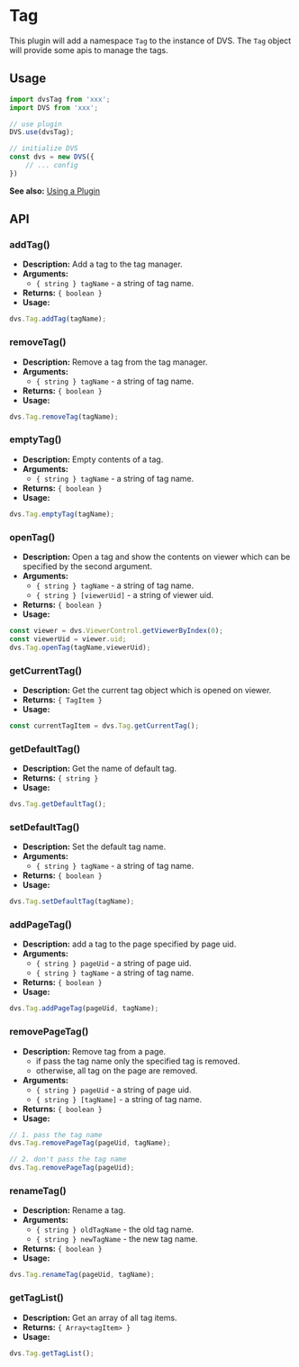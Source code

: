 # Tag
This plugin will add a namespace `Tag` to the instance of DVS. The `Tag` object will provide some apis to manage the tags.
## Usage
```js
import dvsTag from 'xxx';
import DVS from 'xxx';

// use plugin
DVS.use(dvsTag);

// initialize DVS
const dvs = new DVS({
    // ... config
})
```
**See also:** [Using a Plugin](./README.md#using-a-plugin)

## API
### addTag()
- **Description:** Add a tag to the tag manager.
- **Arguments:** 
  - `{ string } tagName` - a string of tag name.
- **Returns:** `{ boolean }`
- **Usage:**
```js
dvs.Tag.addTag(tagName);
```
### removeTag()
- **Description:** Remove a tag from the tag manager.
- **Arguments:** 
  - `{ string } tagName` - a string of tag name.
- **Returns:** `{ boolean }`
- **Usage:**
```js
dvs.Tag.removeTag(tagName);
```
### emptyTag()
- **Description:** Empty contents of a tag.
- **Arguments:** 
  - `{ string } tagName` - a string of tag name.
- **Returns:** `{ boolean }`
- **Usage:**
```js
dvs.Tag.emptyTag(tagName);
```
### openTag()
- **Description:** Open a tag and show the contents on viewer which can be specified by the second argument.
- **Arguments:** 
  - `{ string } tagName` - a string of tag name.
  - `{ string } [viewerUid]` - a string of viewer uid.
- **Returns:** `{ boolean }`
- **Usage:**
```js
const viewer = dvs.ViewerControl.getViewerByIndex(0);
const viewerUid = viewer.uid;
dvs.Tag.openTag(tagName,viewerUid);
```

### getCurrentTag()
- **Description:** Get the current tag object which is opened on viewer.
- **Returns:** `{ TagItem }`
- **Usage:**
```js
const currentTagItem = dvs.Tag.getCurrentTag();
```

### getDefaultTag()
- **Description:** Get the name of default tag.
- **Returns:** `{ string }`
- **Usage:**
```js
dvs.Tag.getDefaultTag();
```

### setDefaultTag()
- **Description:** Set the default tag name.
- **Arguments:** 
  - `{ string } tagName` - a string of tag name.
- **Returns:** `{ boolean }`
- **Usage:**
```js
dvs.Tag.setDefaultTag(tagName);
```

### addPageTag()
- **Description:** add a tag to the page specified by page uid.
- **Arguments:** 
  - `{ string } pageUid` - a string of page uid.
  - `{ string } tagName` - a string of tag name.
- **Returns:** `{ boolean }`
- **Usage:**
```js
dvs.Tag.addPageTag(pageUid, tagName);
```

### removePageTag()
- **Description:** Remove tag from a page.
  - if pass the tag name only the specified tag is removed.
  - otherwise, all tag on the page are removed.
- **Arguments:** 
  - `{ string } pageUid` - a string of page uid.
  - `{ string } [tagName]` - a string of tag name.
- **Returns:** `{ boolean }`
- **Usage:**
```js
// 1. pass the tag name
dvs.Tag.removePageTag(pageUid, tagName);

// 2. don't pass the tag name
dvs.Tag.removePageTag(pageUid);
```

### renameTag()
- **Description:** Rename a tag.
- **Arguments:** 
  - `{ string } oldTagName` - the old tag name.
  - `{ string } newTagName` - the new tag name.
- **Returns:** `{ boolean }`
- **Usage:**
```js
dvs.Tag.renameTag(pageUid, tagName);
```

### getTagList()
- **Description:** Get an array of all tag items.
- **Returns:** `{ Array<tagItem> }`
- **Usage:**
```js
dvs.Tag.getTagList();
```

